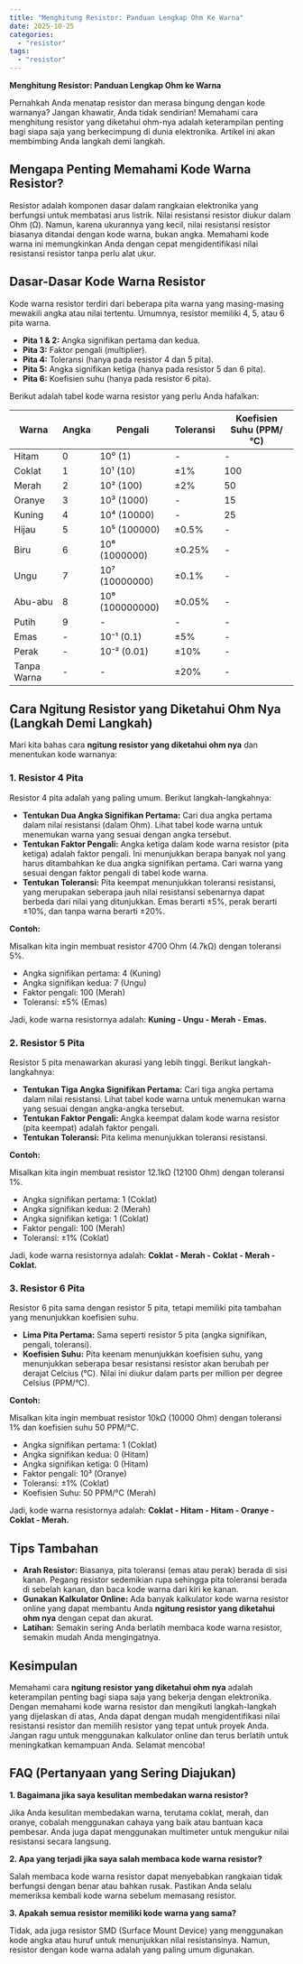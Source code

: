 ```yaml
---
title: "Menghitung Resistor: Panduan Lengkap Ohm Ke Warna"
date: 2025-10-25
categories: 
  - "resistor"
tags: 
  - "resistor"
---
```


**Menghitung Resistor: Panduan Lengkap Ohm ke Warna**

Pernahkah Anda menatap resistor dan merasa bingung dengan kode warnanya? Jangan khawatir, Anda tidak sendirian! Memahami cara menghitung resistor yang diketahui ohm-nya adalah keterampilan penting bagi siapa saja yang berkecimpung di dunia elektronika. Artikel ini akan membimbing Anda langkah demi langkah.

## Mengapa Penting Memahami Kode Warna Resistor?

Resistor adalah komponen dasar dalam rangkaian elektronika yang berfungsi untuk membatasi arus listrik. Nilai resistansi resistor diukur dalam Ohm (Ω). Namun, karena ukurannya yang kecil, nilai resistansi resistor biasanya ditandai dengan kode warna, bukan angka. Memahami kode warna ini memungkinkan Anda dengan cepat mengidentifikasi nilai resistansi resistor tanpa perlu alat ukur.

## Dasar-Dasar Kode Warna Resistor

Kode warna resistor terdiri dari beberapa pita warna yang masing-masing mewakili angka atau nilai tertentu. Umumnya, resistor memiliki 4, 5, atau 6 pita warna.

- **Pita 1 & 2:** Angka signifikan pertama dan kedua.
- **Pita 3:** Faktor pengali (multiplier).
- **Pita 4:** Toleransi (hanya pada resistor 4 dan 5 pita).
- **Pita 5:** Angka signifikan ketiga (hanya pada resistor 5 dan 6 pita).
- **Pita 6:** Koefisien suhu (hanya pada resistor 6 pita).

Berikut adalah tabel kode warna resistor yang perlu Anda hafalkan:

| Warna | Angka | Pengali | Toleransi | Koefisien Suhu (PPM/°C) |
| --- | --- | --- | --- | --- |
| Hitam | 0 | 10⁰ (1) | \- | \- |
| Coklat | 1 | 10¹ (10) | ±1% | 100 |
| Merah | 2 | 10² (100) | ±2% | 50 |
| Oranye | 3 | 10³ (1000) | \- | 15 |
| Kuning | 4 | 10⁴ (10000) | \- | 25 |
| Hijau | 5 | 10⁵ (100000) | ±0.5% | \- |
| Biru | 6 | 10⁶ (1000000) | ±0.25% | \- |
| Ungu | 7 | 10⁷ (10000000) | ±0.1% | \- |
| Abu-abu | 8 | 10⁸ (100000000) | ±0.05% | \- |
| Putih | 9 | \- | \- | \- |
| Emas | \- | 10⁻¹ (0.1) | ±5% | \- |
| Perak | \- | 10⁻² (0.01) | ±10% | \- |
| Tanpa Warna | \- | \- | ±20% | \- |

## Cara Ngitung Resistor yang Diketahui Ohm Nya (Langkah Demi Langkah)

Mari kita bahas cara **ngitung resistor yang diketahui ohm nya** dan menentukan kode warnanya:

### 1\. Resistor 4 Pita

Resistor 4 pita adalah yang paling umum. Berikut langkah-langkahnya:

- **Tentukan Dua Angka Signifikan Pertama:** Cari dua angka pertama dalam nilai resistansi (dalam Ohm). Lihat tabel kode warna untuk menemukan warna yang sesuai dengan angka tersebut.
- **Tentukan Faktor Pengali:** Angka ketiga dalam kode warna resistor (pita ketiga) adalah faktor pengali. Ini menunjukkan berapa banyak nol yang harus ditambahkan ke dua angka signifikan pertama. Cari warna yang sesuai dengan faktor pengali di tabel kode warna.
- **Tentukan Toleransi:** Pita keempat menunjukkan toleransi resistansi, yang merupakan seberapa jauh nilai resistansi sebenarnya dapat berbeda dari nilai yang ditunjukkan. Emas berarti ±5%, perak berarti ±10%, dan tanpa warna berarti ±20%.

**Contoh:**

Misalkan kita ingin membuat resistor 4700 Ohm (4.7kΩ) dengan toleransi 5%.

- Angka signifikan pertama: 4 (Kuning)
- Angka signifikan kedua: 7 (Ungu)
- Faktor pengali: 100 (Merah)
- Toleransi: ±5% (Emas)

Jadi, kode warna resistornya adalah: **Kuning - Ungu - Merah - Emas.**

### 2\. Resistor 5 Pita

Resistor 5 pita menawarkan akurasi yang lebih tinggi. Berikut langkah-langkahnya:

- **Tentukan Tiga Angka Signifikan Pertama:** Cari tiga angka pertama dalam nilai resistansi. Lihat tabel kode warna untuk menemukan warna yang sesuai dengan angka-angka tersebut.
- **Tentukan Faktor Pengali:** Angka keempat dalam kode warna resistor (pita keempat) adalah faktor pengali.
- **Tentukan Toleransi:** Pita kelima menunjukkan toleransi resistansi.

**Contoh:**

Misalkan kita ingin membuat resistor 12.1kΩ (12100 Ohm) dengan toleransi 1%.

- Angka signifikan pertama: 1 (Coklat)
- Angka signifikan kedua: 2 (Merah)
- Angka signifikan ketiga: 1 (Coklat)
- Faktor pengali: 100 (Merah)
- Toleransi: ±1% (Coklat)

Jadi, kode warna resistornya adalah: **Coklat - Merah - Coklat - Merah - Coklat.**

### 3\. Resistor 6 Pita

Resistor 6 pita sama dengan resistor 5 pita, tetapi memiliki pita tambahan yang menunjukkan koefisien suhu.

- **Lima Pita Pertama:** Sama seperti resistor 5 pita (angka signifikan, pengali, toleransi).
- **Koefisien Suhu:** Pita keenam menunjukkan koefisien suhu, yang menunjukkan seberapa besar resistansi resistor akan berubah per derajat Celcius (°C). Nilai ini diukur dalam parts per million per degree Celsius (PPM/°C).

**Contoh:**

Misalkan kita ingin membuat resistor 10kΩ (10000 Ohm) dengan toleransi 1% dan koefisien suhu 50 PPM/°C.

- Angka signifikan pertama: 1 (Coklat)
- Angka signifikan kedua: 0 (Hitam)
- Angka signifikan ketiga: 0 (Hitam)
- Faktor pengali: 10³ (Oranye)
- Toleransi: ±1% (Coklat)
- Koefisien Suhu: 50 PPM/°C (Merah)

Jadi, kode warna resistornya adalah: **Coklat - Hitam - Hitam - Oranye - Coklat - Merah.**

## Tips Tambahan

- **Arah Resistor:** Biasanya, pita toleransi (emas atau perak) berada di sisi kanan. Pegang resistor sedemikian rupa sehingga pita toleransi berada di sebelah kanan, dan baca kode warna dari kiri ke kanan.
- **Gunakan Kalkulator Online:** Ada banyak kalkulator kode warna resistor online yang dapat membantu Anda **ngitung resistor yang diketahui ohm nya** dengan cepat dan akurat.
- **Latihan:** Semakin sering Anda berlatih membaca kode warna resistor, semakin mudah Anda mengingatnya.

## Kesimpulan

Memahami cara **ngitung resistor yang diketahui ohm nya** adalah keterampilan penting bagi siapa saja yang bekerja dengan elektronika. Dengan memahami kode warna resistor dan mengikuti langkah-langkah yang dijelaskan di atas, Anda dapat dengan mudah mengidentifikasi nilai resistansi resistor dan memilih resistor yang tepat untuk proyek Anda. Jangan ragu untuk menggunakan kalkulator online dan terus berlatih untuk meningkatkan kemampuan Anda. Selamat mencoba!

## FAQ (Pertanyaan yang Sering Diajukan)

**1\. Bagaimana jika saya kesulitan membedakan warna resistor?**

Jika Anda kesulitan membedakan warna, terutama coklat, merah, dan oranye, cobalah menggunakan cahaya yang baik atau bantuan kaca pembesar. Anda juga dapat menggunakan multimeter untuk mengukur nilai resistansi secara langsung.

**2\. Apa yang terjadi jika saya salah membaca kode warna resistor?**

Salah membaca kode warna resistor dapat menyebabkan rangkaian tidak berfungsi dengan benar atau bahkan rusak. Pastikan Anda selalu memeriksa kembali kode warna sebelum memasang resistor.

**3\. Apakah semua resistor memiliki kode warna yang sama?**

Tidak, ada juga resistor SMD (Surface Mount Device) yang menggunakan kode angka atau huruf untuk menunjukkan nilai resistansinya. Namun, resistor dengan kode warna adalah yang paling umum digunakan.
